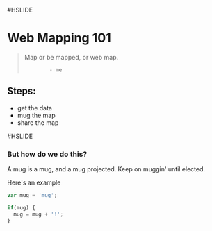 #HSLIDE

# Web Mapping 101

>Map or be mapped, or web map.
>
>             - me

## Steps:

* get the data
* mug the map
* share the map

#HSLIDE

### But how do we do this?

A mug is a mug, and a mug projected. Keep on muggin' until elected.

Here's an example

```javascript
var mug = 'mug';

if(mug) {
  mug = mug + '!';
}
```
